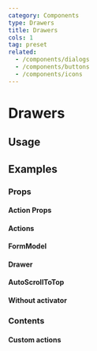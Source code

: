 ```yaml
---
category: Components
type: Drawers
title: Drawers
cols: 1
tag: preset
related:
  - /components/dialogs
  - /components/buttons
  - /components/icons
---
```


# Drawers

## Usage

<drawers-usage></drawers-usage>

## Examples

### Props

#### Action Props

<example file="" />

#### Actions

<example file="" />

#### FormModel

<example file="" />

#### Drawer

<example file="" />

#### AutoScrollToTop

<example file="" />

#### Without activator

<example file="" />

### Contents

#### Custom actions

<example file="" />
